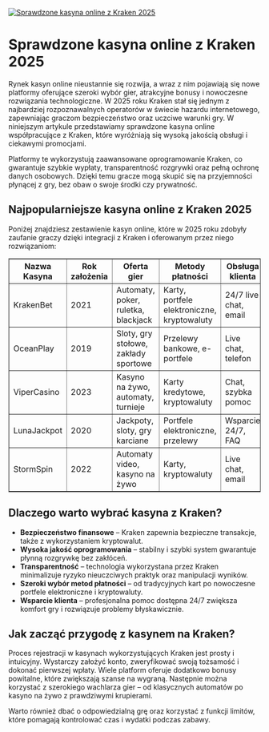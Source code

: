[![Sprawdzone kasyna online z Kraken 2025](https://123-caf.pages.dev/gitsignup.png)](https://vrmoo.ru/Bt82HjjY)

<h1>Sprawdzone kasyna online z Kraken 2025</h1> <p>Rynek kasyn online nieustannie się rozwija, a wraz z nim pojawiają się nowe platformy oferujące szeroki wybór gier, atrakcyjne bonusy i nowoczesne rozwiązania technologiczne. W 2025 roku Kraken stał się jednym z najbardziej rozpoznawalnych operatorów w świecie hazardu internetowego, zapewniając graczom bezpieczeństwo oraz uczciwe warunki gry. W niniejszym artykule przedstawiamy sprawdzone kasyna online współpracujące z Kraken, które wyróżniają się wysoką jakością obsługi i ciekawymi promocjami.</p>  <p>Platformy te wykorzystują zaawansowane oprogramowanie Kraken, co gwarantuje szybkie wypłaty, transparentność rozgrywki oraz pełną ochronę danych osobowych. Dzięki temu gracze mogą skupić się na przyjemności płynącej z gry, bez obaw o swoje środki czy prywatność.</p>  <h2>Najpopularniejsze kasyna online z Kraken 2025</h2> <p>Poniżej znajdziesz zestawienie kasyn online, które w 2025 roku zdobyły zaufanie graczy dzięki integracji z Kraken i oferowanym przez niego rozwiązaniom:</p>  <table border="1" cellpadding="8" cellspacing="0" style="border-collapse: collapse; width: 100%;">   <thead>     <tr>       <th>Nazwa Kasyna</th>       <th>Rok założenia</th>       <th>Oferta gier</th>       <th>Metody płatności</th>       <th>Obsługa klienta</th>     </tr>   </thead>   <tbody>     <tr>       <td>KrakenBet</td>       <td>2021</td>       <td>Automaty, poker, ruletka, blackjack</td>       <td>Karty, portfele elektroniczne, kryptowaluty</td>       <td>24/7 live chat, email</td>     </tr>     <tr>       <td>OceanPlay</td>       <td>2019</td>       <td>Sloty, gry stołowe, zakłady sportowe</td>       <td>Przelewy bankowe, e-portfele</td>       <td>Live chat, telefon</td>     </tr>     <tr>       <td>ViperCasino</td>       <td>2023</td>       <td>Kasyno na żywo, automaty, turnieje</td>       <td>Karty kredytowe, kryptowaluty</td>       <td>Chat, szybka pomoc</td>     </tr>     <tr>       <td>LunaJackpot</td>       <td>2020</td>       <td>Jackpoty, sloty, gry karciane</td>       <td>Portfele elektroniczne, przelewy</td>       <td>Wsparcie 24/7, FAQ</td>     </tr>     <tr>       <td>StormSpin</td>       <td>2022</td>       <td>Automaty video, kasyno na żywo</td>       <td>Karty, kryptowaluty</td>       <td>Live chat, email</td>     </tr>   </tbody> </table>  <h2>Dlaczego warto wybrać kasyna z Kraken?</h2> <ul>   <li><strong>Bezpieczeństwo finansowe</strong> – Kraken zapewnia bezpieczne transakcje, także z wykorzystaniem kryptowalut.</li>   <li><strong>Wysoka jakość oprogramowania</strong> – stabilny i szybki system gwarantuje płynną rozgrywkę bez zakłóceń.</li>   <li><strong>Transparentność</strong> – technologia wykorzystana przez Kraken minimalizuje ryzyko nieuczciwych praktyk oraz manipulacji wyników.</li>   <li><strong>Szeroki wybór metod płatności</strong> – od tradycyjnych kart po nowoczesne portfele elektroniczne i kryptowaluty.</li>   <li><strong>Wsparcie klienta</strong> – profesjonalna pomoc dostępna 24/7 zwiększa komfort gry i rozwiązuje problemy błyskawicznie.</li> </ul>  <h2>Jak zacząć przygodę z kasynem na Kraken?</h2> <p>Proces rejestracji w kasynach wykorzystujących Kraken jest prosty i intuicyjny. Wystarczy założyć konto, zweryfikować swoją tożsamość i dokonać pierwszej wpłaty. Wiele platform oferuje dodatkowo bonusy powitalne, które zwiększają szanse na wygraną. Następnie można korzystać z szerokiego wachlarza gier – od klasycznych automatów po kasyno na żywo z prawdziwymi krupierami.</p>  <p>Warto również dbać o odpowiedzialną grę oraz korzystać z funkcji limitów, które pomagają kontrolować czas i wydatki podczas zabawy.</p>